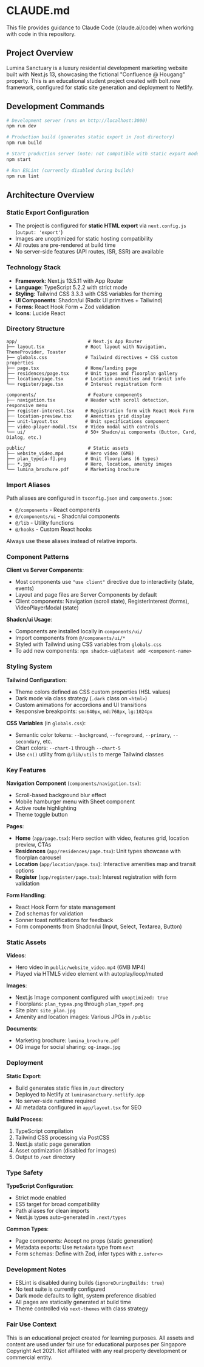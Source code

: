 # CLAUDE.md

This file provides guidance to Claude Code (claude.ai/code) when working with code in this repository.

## Project Overview

Lumina Sanctuary is a luxury residential development marketing website built with Next.js 13, showcasing the fictional "Confluence @ Hougang" property. This is an educational student project created with bolt.new framework, configured for static site generation and deployment to Netlify.

## Development Commands

```bash
# Development server (runs on http://localhost:3000)
npm run dev

# Production build (generates static export in /out directory)
npm run build

# Start production server (note: not compatible with static export mode)
npm start

# Run ESLint (currently disabled during builds)
npm run lint
```

## Architecture Overview

### Static Export Configuration
- The project is configured for **static HTML export** via `next.config.js` (`output: 'export'`)
- Images are unoptimized for static hosting compatibility
- All routes are pre-rendered at build time
- No server-side features (API routes, ISR, SSR) are available

### Technology Stack
- **Framework**: Next.js 13.5.11 with App Router
- **Language**: TypeScript 5.2.2 with strict mode
- **Styling**: Tailwind CSS 3.3.3 with CSS variables for theming
- **UI Components**: Shadcn/ui (Radix UI primitives + Tailwind)
- **Forms**: React Hook Form + Zod validation
- **Icons**: Lucide React

### Directory Structure

```
app/                          # Next.js App Router
├── layout.tsx               # Root layout with Navigation, ThemeProvider, Toaster
├── globals.css              # Tailwind directives + CSS custom properties
├── page.tsx                 # Home/landing page
├── residences/page.tsx      # Unit types and floorplan gallery
├── location/page.tsx        # Location amenities and transit info
└── register/page.tsx        # Interest registration form

components/                   # Feature components
├── navigation.tsx           # Header with scroll detection, responsive menu
├── register-interest.tsx    # Registration form with React Hook Form
├── location-preview.tsx     # Amenities grid display
├── unit-layout.tsx          # Unit specifications component
├── video-player-modal.tsx   # Video modal with controls
└── ui/                      # 50+ Shadcn/ui components (Button, Card, Dialog, etc.)

public/                       # Static assets
├── website_video.mp4        # Hero video (6MB)
├── plan_type[a-f].png       # Unit floorplans (6 types)
├── *.jpg                    # Hero, location, amenity images
└── lumina_brochure.pdf      # Marketing brochure
```

### Import Aliases
Path aliases are configured in `tsconfig.json` and `components.json`:
- `@/components` - React components
- `@/components/ui` - Shadcn/ui components
- `@/lib` - Utility functions
- `@/hooks` - Custom React hooks

Always use these aliases instead of relative imports.

### Component Patterns

**Client vs Server Components**:
- Most components use `"use client"` directive due to interactivity (state, events)
- Layout and page files are Server Components by default
- Client components: Navigation (scroll state), RegisterInterest (forms), VideoPlayerModal (state)

**Shadcn/ui Usage**:
- Components are installed locally in `components/ui/`
- Import components from `@/components/ui/*`
- Styled with Tailwind using CSS variables from `globals.css`
- To add new components: `npx shadcn-ui@latest add <component-name>`

### Styling System

**Tailwind Configuration**:
- Theme colors defined as CSS custom properties (HSL values)
- Dark mode via class strategy (`.dark` class on `<html>`)
- Custom animations for accordions and UI transitions
- Responsive breakpoints: `sm:640px`, `md:768px`, `lg:1024px`

**CSS Variables** (in `globals.css`):
- Semantic color tokens: `--background`, `--foreground`, `--primary`, `--secondary`, etc.
- Chart colors: `--chart-1` through `--chart-5`
- Use `cn()` utility from `@/lib/utils` to merge Tailwind classes

### Key Features

**Navigation Component** (`components/navigation.tsx`):
- Scroll-based background blur effect
- Mobile hamburger menu with Sheet component
- Active route highlighting
- Theme toggle button

**Pages**:
- **Home** (`app/page.tsx`): Hero section with video, features grid, location preview, CTAs
- **Residences** (`app/residences/page.tsx`): Unit types showcase with floorplan carousel
- **Location** (`app/location/page.tsx`): Interactive amenities map and transit options
- **Register** (`app/register/page.tsx`): Interest registration with form validation

**Form Handling**:
- React Hook Form for state management
- Zod schemas for validation
- Sonner toast notifications for feedback
- Form components from Shadcn/ui (Input, Select, Textarea, Button)

### Static Assets

**Videos**:
- Hero video in `public/website_video.mp4` (6MB MP4)
- Played via HTML5 video element with autoplay/loop/muted

**Images**:
- Next.js Image component configured with `unoptimized: true`
- Floorplans: `plan_typea.png` through `plan_typef.png`
- Site plan: `site_plan.jpg`
- Amenity and location images: Various JPGs in `/public`

**Documents**:
- Marketing brochure: `lumina_brochure.pdf`
- OG image for social sharing: `og-image.jpg`

### Deployment

**Static Export**:
- Build generates static files in `/out` directory
- Deployed to Netlify at `luminasanctuary.netlify.app`
- No server-side runtime required
- All metadata configured in `app/layout.tsx` for SEO

**Build Process**:
1. TypeScript compilation
2. Tailwind CSS processing via PostCSS
3. Next.js static page generation
4. Asset optimization (disabled for images)
5. Output to `/out` directory

### Type Safety

**TypeScript Configuration**:
- Strict mode enabled
- ES5 target for broad compatibility
- Path aliases for clean imports
- Next.js types auto-generated in `.next/types`

**Common Types**:
- Page components: Accept no props (static generation)
- Metadata exports: Use `Metadata` type from `next`
- Form schemas: Define with Zod, infer types with `z.infer<>`

### Development Notes

- ESLint is disabled during builds (`ignoreDuringBuilds: true`)
- No test suite is currently configured
- Dark mode defaults to light, system preference disabled
- All pages are statically generated at build time
- Theme controlled via `next-themes` with class strategy

### Fair Use Context

This is an educational project created for learning purposes. All assets and content are used under fair use for educational purposes per Singapore Copyright Act 2021. Not affiliated with any real property development or commercial entity.
